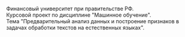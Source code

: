 Финансовый университет при правительстве РФ. \
Курсовой проект по дисциплине "Машинное обучение". \
Тема "Предварительный анализ данных и построение признаков в задачах обработки текстов на естественных языках".
